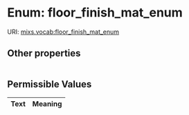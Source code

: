 
# Enum: floor_finish_mat_enum




URI: [mixs.vocab:floor_finish_mat_enum](https://w3id.org/mixs/vocab/floor_finish_mat_enum)


## Other properties

|  |  |  |
| --- | --- | --- |

## Permissible Values

| Text | Meaning |
| :--- | --------: |

